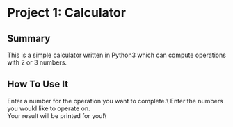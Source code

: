 # Project 1: Calculator 

## Summary
This is a simple calculator written in Python3 which can compute operations with 2 or 3 numbers. 

## How To Use It
Enter a number for the operation you want to complete.\ 
Enter the numbers you would like to operate on.\
Your result will be printed for you!\
